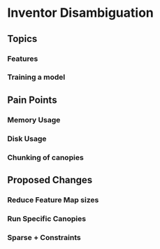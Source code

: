 # Inventor Disambiguation


## Topics

### Features

### Training a model

## Pain Points

### Memory Usage

### Disk Usage

### Chunking of canopies

## Proposed Changes

### Reduce Feature Map sizes

### Run Specific Canopies

### Sparse + Constraints
